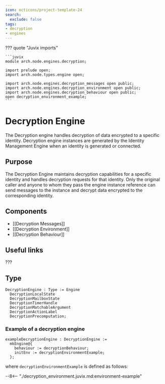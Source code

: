 ```yaml
---
icon: octicons/project-template-24
search:
  exclude: false
tags:
- decryption
- engines
---
```


??? quote "Juvix imports"

    ```juvix
    module arch.node.engines.decryption;

    import prelude open;
    import arch.node.types.engine open;

    import arch.node.engines.decryption_messages open public;
    import arch.node.engines.decryption_environment open public;
    import arch.node.engines.decryption_behaviour open public;
    open decryption_environment_example;
    ```

# Decryption Engine

The Decryption engine handles decryption of data encrypted to a specific
identity. Decryption engine instances are generated by the Identity Management
Engine when an identity is generated or connected.

## Purpose

The Decryption Engine maintains decryption capabilities for a specific identity
and handles decryption requests for that identity. Only the original caller and
anyone to whom they pass the engine instance reference can send messages to the
instance and decrypt data encrypted to the corresponding identity.

## Components

- [[Decryption Messages]]
- [[Decryption Environment]]
- [[Decryption Behaviour]]

## Useful links

???

## Type

<!-- --8<-- [start:DecryptionEngine] -->
```juvix
DecryptionEngine : Type := Engine
  DecryptionLocalState
  DecryptionMailboxState
  DecryptionTimerHandle
  DecryptionMatchableArgument
  DecryptionActionLabel
  DecryptionPrecomputation;
```
<!-- --8<-- [end:DecryptionEngine] -->

### Example of a decryption engine

```juvix extract-module-statements
exampleDecryptionEngine : DecryptionEngine :=
  mkEngine@{
    behaviour := decryptionBehaviour;
    initEnv := decryptionEnvironmentExample;
  };
```

where `decryptionEnvironmentExample` is defined as follows:

--8<-- "./decryption_environment.juvix.md:environment-example"
